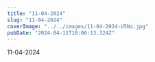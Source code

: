 ```yaml
---
title: "11-04-2024"
slug: "11-04-2024"
coverImage: "../../images/11-04-2024-U5Nz.jpg"
pubDate: "2024-04-11T18:06:13.324Z"
---
```


11-04-2024
